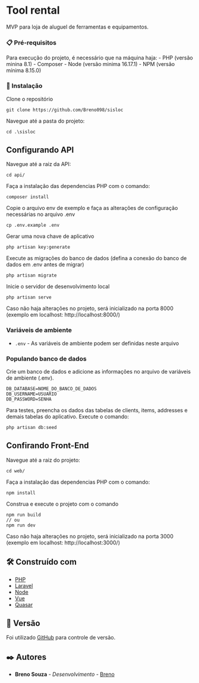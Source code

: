 # Tool rental

MVP para loja de aluguel de ferramentas e equipamentos.

### 📋 Pré-requisitos

Para execução do projeto, é necessário que na máquina haja:
    - PHP (versão minina 8.1)
    - Composer 
    - Node (versão minima 16.17.1) 
    - NPM (versão mínima 8.15.0)

### 🔧 Instalação

Clone o repositório

    git clone https://github.com/Breno098/sisloc

Navegue até a pasta do projeto:

    cd .\sisloc

## Configurando API

Navegue até a raiz da API:
 
    cd api/

Faça a instalação das dependencias PHP com o comando: 

    composer install

Copie o arquivo env de exemplo e faça as alterações de configuração necessárias no arquivo .env

    cp .env.example .env

Gerar uma nova chave de aplicativo

    php artisan key:generate

Execute as migrações do banco de dados (defina a conexão do banco de dados em .env antes de migrar)

    php artisan migrate

Inicie o servidor de desenvolvimento local

    php artisan serve

Caso não haja alterações no projeto, será inicializado na porta 8000 (exemplo em localhost: http://localhost:8000/)

### Variáveis de ambiente

- `.env` - As variáveis ​​de ambiente podem ser definidas neste arquivo

### Populando banco de dados

Crie um banco de dados e adicione as informações no arquivo de variáveis de ambiente (.env).

    DB_DATABASE=NOME_DO_BANCO_DE_DADOS
    DB_USERNAME=USUARIO
    DB_PASSWORD=SENHA

Para testes, preencha os dados das tabelas de clients, items, addresses e demais tabelas do aplicativo. Execute o comando:

    php artisan db:seed

## Confirando Front-End

Navegue até a raiz do projeto:
 
    cd web/

Faça a instalação das dependencias PHP com o comando: 

    npm install

Construa e execute o projeto com o comando

    npm run build 
    // ou
    npm run dev

Caso não haja alterações no projeto, será inicializado na porta 3000 (exemplo em localhost: http://localhost:3000/)

## 🛠️ Construído com

* [PHP](https://vuejs.org/)
* [Laravel](https://laravel.com/)
* [Node](https://nodejs.org/en)
* [Vue](https://vuejs.org/)
* [Quasar](https://quasar.dev/)

## 📌 Versão

Foi utilizado [GitHub](https://github.com/) para controle de versão.

## ✒️ Autores

* **Breno Souza** - *Desenvolvimento* - [Breno](https://github.com/Breno098)